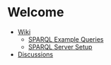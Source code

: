 
# Welcome

- [Wiki](https://github.com/dozed/test/wiki)
  - [SPARQL Example Queries](https://github.com/dozed/test/wiki/SPARQL-Queries)
  - [SPARQL Server Setup](https://github.com/dozed/test/wiki/SPARQL-Server-Setup)
- [Discussions](https://github.com/dozed/test/discussions)
